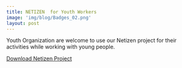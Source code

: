 ```yaml
---
title: NETIZEN  for Youth Workers
image: 'img/blog/Badges_02.png'
layout: post
---
```


Youth Organization are welcome to use our Netizen project for their activities while working with young people.

[Download Netizen Project](/pdf/Booklet.pdf)
